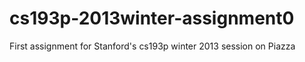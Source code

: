 cs193p-2013winter-assignment0
=============================

First assignment for Stanford's cs193p winter 2013 session on Piazza
